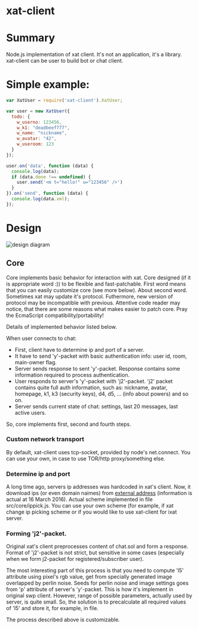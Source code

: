 # xat-client

# Summary
Node.js implementation of xat client. It's not an application, it's a library. xat-client can be user to build bot or chat client.

# Simple example:
```js
var XatUser = require('xat-client').XatUser;

var user = new XatUser({
  todo: { 
    w_userno: 123456,
    w_k1: "deadbeef777",
    w_name: "nickname",
    w_avatar: "42",
    w_useroom: 123
  }
});

user.on('data', function (data) {
  console.log(data);
  if (data.done !== undefined) {
    user.send('<m t="hello!" u="123456" />')
  }
}).on('send', function (data) {
  console.log(data.xml);
});
```

# Design
![design diagram](https://cloud.githubusercontent.com/assets/3264579/13817361/fbe812e8-eba2-11e5-924c-e32d82d7aba5.png)

## Core
Core implements basic behavior for interaction with xat. 
Core designed (if it is appropriate word :)) to be flexible and fast-patchable.
First word means that you can easily customize core (see more below).
About second word. Sometimes xat may update it's protocol. Futhermore, new version of protocol may be incompatible with previous. Attentive code reader may notice, that there are some reasons what makes easier to patch core. Pray the EcmaScript compatibility/portability!

Details of implemented behavior listed below.

When user connects to chat:
* First, client have to determine ip and port of a server.
* It have to send 'y'-packet with basic authentication info: user id, room, main-owner flag.
* Server sends response to sent 'y'-packet. Response contains some information required to process authentication.
* User responds to server's 'y'-packet with 'j2'-packet. 'j2' packet contains quite full auth information, such as: nickname, avatar, homepage, k1, k3 (security keys), d4, d5, ... (info about powers) and so on.
* Server sends current state of chat: settings, last 20 messages, last active users.

So, core implements first, second and fourth steps.
### Custom network transport
By default, xat-client uses tcp-socket, provided by node's net.connect. You can use your own, in case to use TOR/http proxy/something else.

### Determine ip and port
A long time ago, servers ip addresses was hardcoded in xat's client. Now, it download ips (or even domain naimes) from [external address](http://xat.com/web_gear/chat/ip2.php) (information is actual at 16 March 2016).
Actual scheme implemented in file src/core/ippick.js. You can use your own scheme (for example, if xat change ip picking scheme or if you would like to use xat-client for ixat server.

### Forming 'j2'-packet.
Original xat's client preprocesses content of chat.sol and form a response. 
Format of 'j2'-packet is not strict, but sensitive in some cases (especially when we form j2-packet for registered/subscriber user).

The most interesting part of this process is that you need to compute 'l5' attribute using pixel's rgb value, get from specially generated image overlapped by perlin noise. Seeds for perlin noise and image settings goes from 'p' attribute of server's 'y'-packet. This is how it's implement in original swp client. However, range of possible parameters, actually used by server, is quite small. So, the solution is to precalculate all required values of 'l5' and store it, for example, in file.

The process described above is customizable.
